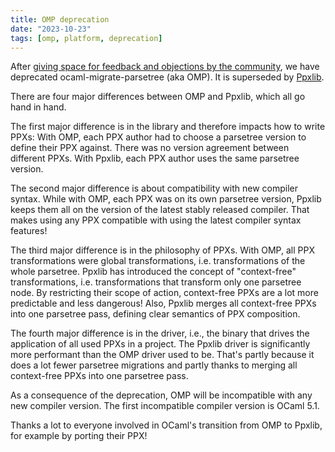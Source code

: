 ```yaml
---
title: OMP deprecation
date: "2023-10-23"
tags: [omp, platform, deprecation]
---
```


After [giving space for feedback and objections by the community](https://discuss.ocaml.org/t/rfc-deprecating-ocaml-migrate-parsetree-in-favor-of-ppxlib-also-as-a-platform-tool/13240),
we have deprecated ocaml-migrate-parsetree (aka OMP). It is superseded by [Ppxlib](https://github.com/ocaml-ppx/ppxlib).

There are four major differences between OMP and Ppxlib, which all go hand in hand.

The first major difference is in the library and therefore impacts how to write PPXs:
With OMP, each PPX author had to choose a parsetree version to define their PPX against.
There was no version agreement between different PPXs. With Ppxlib, each PPX author uses
the same parsetree version.

The second major difference is about compatibility with new compiler syntax. While with
OMP, each PPX was on its own parsetree version, Ppxlib keeps them all on the version of
the latest stably released compiler. That makes using any PPX compatible with using the
latest compiler syntax features!

The third major difference is in the philosophy of PPXs. With OMP, all PPX transformations
were global transformations, i.e. transformations of the whole parsetree. Ppxlib has
introduced the concept of "context-free" transformations, i.e. transformations that transform
only one parsetree node. By restricting their scope of action, context-free PPXs are a lot
more predictable and less dangerous! Also, Ppxlib merges all context-free PPXs into one
parsetree pass, defining clear semantics of PPX composition.

The fourth major difference is in the driver, i.e., the binary that drives the application
of all used PPXs in a project. The Ppxlib driver is significantly more performant than the
OMP driver used to be. That's partly because it does a lot fewer parsetree migrations and
partly thanks to merging all context-free PPXs into one parsetree pass.

As a consequence of the deprecation, OMP will be incompatible with any new compiler version.
The first incompatible compiler version is OCaml 5.1.

Thanks a lot to everyone involved in OCaml's transition from OMP to Ppxlib, for example
by porting their PPX!
